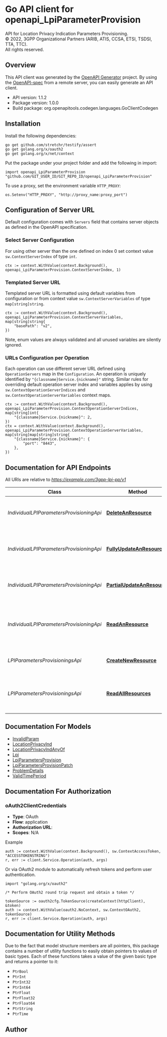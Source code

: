 # Go API client for openapi_LpiParameterProvision

API for Location Privacy Indication Parameters Provisioning.  
© 2022, 3GPP Organizational Partners (ARIB, ATIS, CCSA, ETSI, TSDSI, TTA, TTC).  
All rights reserved.


## Overview
This API client was generated by the [OpenAPI Generator](https://openapi-generator.tech) project.  By using the [OpenAPI-spec](https://www.openapis.org/) from a remote server, you can easily generate an API client.

- API version: 1.1.2
- Package version: 1.0.0
- Build package: org.openapitools.codegen.languages.GoClientCodegen

## Installation

Install the following dependencies:

```shell
go get github.com/stretchr/testify/assert
go get golang.org/x/oauth2
go get golang.org/x/net/context
```

Put the package under your project folder and add the following in import:

```golang
import openapi_LpiParameterProvision "github.com/GIT_USER_ID/GIT_REPO_ID/openapi_LpiParameterProvision"
```

To use a proxy, set the environment variable `HTTP_PROXY`:

```golang
os.Setenv("HTTP_PROXY", "http://proxy_name:proxy_port")
```

## Configuration of Server URL

Default configuration comes with `Servers` field that contains server objects as defined in the OpenAPI specification.

### Select Server Configuration

For using other server than the one defined on index 0 set context value `sw.ContextServerIndex` of type `int`.

```golang
ctx := context.WithValue(context.Background(), openapi_LpiParameterProvision.ContextServerIndex, 1)
```

### Templated Server URL

Templated server URL is formatted using default variables from configuration or from context value `sw.ContextServerVariables` of type `map[string]string`.

```golang
ctx := context.WithValue(context.Background(), openapi_LpiParameterProvision.ContextServerVariables, map[string]string{
	"basePath": "v2",
})
```

Note, enum values are always validated and all unused variables are silently ignored.

### URLs Configuration per Operation

Each operation can use different server URL defined using `OperationServers` map in the `Configuration`.
An operation is uniquely identified by `"{classname}Service.{nickname}"` string.
Similar rules for overriding default operation server index and variables applies by using `sw.ContextOperationServerIndices` and `sw.ContextOperationServerVariables` context maps.

```golang
ctx := context.WithValue(context.Background(), openapi_LpiParameterProvision.ContextOperationServerIndices, map[string]int{
	"{classname}Service.{nickname}": 2,
})
ctx = context.WithValue(context.Background(), openapi_LpiParameterProvision.ContextOperationServerVariables, map[string]map[string]string{
	"{classname}Service.{nickname}": {
		"port": "8443",
	},
})
```

## Documentation for API Endpoints

All URIs are relative to *https://example.com/3gpp-lpi-pp/v1*

Class | Method | HTTP request | Description
------------ | ------------- | ------------- | -------------
*IndividualLPIParametersProvisioningApi* | [**DeleteAnResource**](docs/IndividualLPIParametersProvisioningApi.md#deleteanresource) | **Delete** /{afId}/provisionedLpis/{provisionedLpiId} | Deletes an already existing LPI Parameters Provisioning resource
*IndividualLPIParametersProvisioningApi* | [**FullyUpdateAnResource**](docs/IndividualLPIParametersProvisioningApi.md#fullyupdateanresource) | **Put** /{afId}/provisionedLpis/{provisionedLpiId} | Fully updates/replaces an existing LPI Parameters Provisioning resource
*IndividualLPIParametersProvisioningApi* | [**PartialUpdateAnResource**](docs/IndividualLPIParametersProvisioningApi.md#partialupdateanresource) | **Patch** /{afId}/provisionedLpis/{provisionedLpiId} | Partially modifies an existing LPI Parameters Provisioning resource.
*IndividualLPIParametersProvisioningApi* | [**ReadAnResource**](docs/IndividualLPIParametersProvisioningApi.md#readanresource) | **Get** /{afId}/provisionedLpis/{provisionedLpiId} | read an active LPI Parameters Provisioning resource for the AF and the provisioned LPI Id
*LPIParametersProvisioningsApi* | [**CreateNewResource**](docs/LPIParametersProvisioningsApi.md#createnewresource) | **Post** /{afId}/provisionedLpis | Creates a new LPI Parameters Provisioning resource
*LPIParametersProvisioningsApi* | [**ReadAllResources**](docs/LPIParametersProvisioningsApi.md#readallresources) | **Get** /{afId}/provisionedLpis | read all of the active LPI Parameters Provisioning resources for the AF


## Documentation For Models

 - [InvalidParam](docs/InvalidParam.md)
 - [LocationPrivacyInd](docs/LocationPrivacyInd.md)
 - [LocationPrivacyIndAnyOf](docs/LocationPrivacyIndAnyOf.md)
 - [Lpi](docs/Lpi.md)
 - [LpiParametersProvision](docs/LpiParametersProvision.md)
 - [LpiParametersProvisionPatch](docs/LpiParametersProvisionPatch.md)
 - [ProblemDetails](docs/ProblemDetails.md)
 - [ValidTimePeriod](docs/ValidTimePeriod.md)


## Documentation For Authorization



### oAuth2ClientCredentials


- **Type**: OAuth
- **Flow**: application
- **Authorization URL**: 
- **Scopes**: N/A

Example

```golang
auth := context.WithValue(context.Background(), sw.ContextAccessToken, "ACCESSTOKENSTRING")
r, err := client.Service.Operation(auth, args)
```

Or via OAuth2 module to automatically refresh tokens and perform user authentication.

```golang
import "golang.org/x/oauth2"

/* Perform OAuth2 round trip request and obtain a token */

tokenSource := oauth2cfg.TokenSource(createContext(httpClient), &token)
auth := context.WithValue(oauth2.NoContext, sw.ContextOAuth2, tokenSource)
r, err := client.Service.Operation(auth, args)
```


## Documentation for Utility Methods

Due to the fact that model structure members are all pointers, this package contains
a number of utility functions to easily obtain pointers to values of basic types.
Each of these functions takes a value of the given basic type and returns a pointer to it:

* `PtrBool`
* `PtrInt`
* `PtrInt32`
* `PtrInt64`
* `PtrFloat`
* `PtrFloat32`
* `PtrFloat64`
* `PtrString`
* `PtrTime`

## Author



